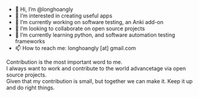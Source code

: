 - 👋 Hi, I’m @longhoangly
- 👀 I’m interested in creating useful apps
- 🔭 I’m currently working on software testing, an Anki add-on
- 💞️ I’m looking to collaborate on open source projects
- 🌱 I’m currently learning python, and software automation testing frameworks
- 📫 How to reach me: longhoangly [at] gmail.com

Contribution is the most important word to me.  
I always want to work and contribute to the world advancetage via open source projects.  
Given that my contribution is small, but together we can make it. Keep it up and do right things.  


<!----
Here are some ideas to get you started:
- 🔭 I’m currently working on ...
- 🌱 I’m currently learning ...
- 👯 I’m looking to collaborate on ...
- 🤔 I’m looking for help with ...
- 💬 Ask me about ...
- 📫 How to reach me: ...
- 😄 Pronouns: ...
- ⚡ Fun fact: ...
---->
